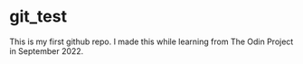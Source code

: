 # git_test
This is my first github repo. I made this while learning from The Odin Project in September 2022.
